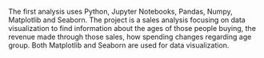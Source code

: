 The first analysis uses Python, Jupyter Notebooks, Pandas, Numpy, Matplotlib and Seaborn. The project is a sales analysis focusing on data visualization 
to find information about the ages of those people buying, the revenue made through those sales, how spending changes regarding age group. Both Matplotlib and 
Seaborn are used for data visualization. 
